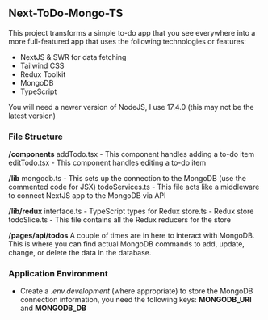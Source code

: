 ## Next-ToDo-Mongo-TS
This project transforms a simple to-do app that you see everywhere into a more full-featured app that uses the following technologies or features:

 - NextJS & SWR for data fetching
 - Tailwind CSS
 - Redux Toolkit
 - MongoDB
 - TypeScript

You will need a newer version of NodeJS, I use 17.4.0 (this may not be the latest version)

### File Structure
**/components**
addTodo.tsx - This component handles adding a to-do item
editTodo.tsx - This component handles editing a to-do item

**/lib**
mongodb.ts - This sets up the connection to the MongoDB (use the commented code for JSX)
todoServices.ts - This file acts like a middleware to connect NextJS app to the MongoDB via API

**/lib/redux**
interface.ts - TypeScript types for Redux
store.ts - Redux store
todoSlice.ts - This file contains all the Redux reducers for the store

**/pages/api/todos**
A couple of times are in here to interact with MongoDB.  This is where you can find actual MongoDB commands to add, update, change, or delete the data in the database.

### Application Environment

 - Create a *.env.development* (where appropriate) to store the MongoDB connection information, you need the following keys: **MONGODB_URI** and **MONGODB_DB**

